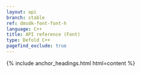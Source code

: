 ```yaml
---
layout: api
branch: stable
ref: dmsdk-font-font-h
language: C++
title: API reference (Font)
type: Defold C++
pagefind_exclude: true
---
```

{% include anchor_headings.html html=content %}